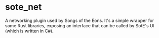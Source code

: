 # sote_net
A networking plugin used by Songs of the Eons.
It's a simple wrapper for some Rust libraries, exposing an interface that can be called by SotE's UI (which is written in C#).
